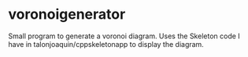 # voronoigenerator
Small program to generate a voronoi diagram. Uses the Skeleton code I have in talonjoaquin/cppskeletonapp to display the diagram.
